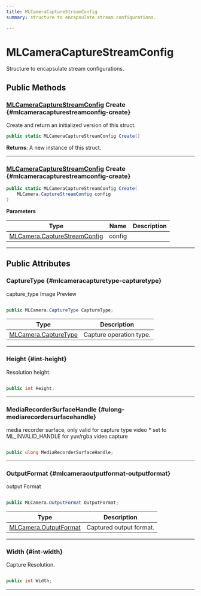 ```yaml
---
title: MLCameraCaptureStreamConfig
summary: structure to encapsulate stream configurations. 

---
```


# MLCameraCaptureStreamConfig




Structure to encapsulate stream configurations.   





## Public Methods

### [MLCameraCaptureStreamConfig](/unity-api/api/UnityEngine.XR.MagicLeap/MLCameraBase/NativeBindings/UnityEngine.XR.MagicLeap.MLCameraBase.NativeBindings.MLCameraCaptureStreamConfig.md) Create {#mlcameracapturestreamconfig-create}

Create and return an initialized version of this struct. 

```csharp
public static MLCameraCaptureStreamConfig Create()
```






**Returns**: A new instance of this struct.



-----------

### [MLCameraCaptureStreamConfig](/unity-api/api/UnityEngine.XR.MagicLeap/MLCameraBase/NativeBindings/UnityEngine.XR.MagicLeap.MLCameraBase.NativeBindings.MLCameraCaptureStreamConfig.md) Create {#mlcameracapturestreamconfig-create}

```csharp
public static MLCameraCaptureStreamConfig Create(
    MLCamera.CaptureStreamConfig config
)
```


**Parameters**

| Type | Name  | Description  | 
|--|--|--|
| [MLCamera.CaptureStreamConfig](/unity-api/api/UnityEngine.XR.MagicLeap/MLCameraBase/UnityEngine.XR.MagicLeap.MLCameraBase.CaptureStreamConfig.md) |config||






-----------

## Public Attributes

### CaptureType {#mlcameracapturetype-capturetype}

capture&#95;type Image Preview 

```csharp

public MLCamera.CaptureType CaptureType;

```

| Type | Description  | 
|--|--|
| [MLCamera.CaptureType](/unity-api/api/UnityEngine.XR.MagicLeap/MLCameraBase/UnityEngine.XR.MagicLeap.MLCameraBase.md#enums-capturetype) | Capture operation type.  |





-----------

### Height {#int-height}

Resolution height. 

```csharp

public int Height;

```






-----------

### MediaRecorderSurfaceHandle {#ulong-mediarecordersurfacehandle}

media recorder surface, only valid for capture type video &#42; set to ML&#95;INVALID&#95;HANDLE for yuv/rgba video capture 

```csharp

public ulong MediaRecorderSurfaceHandle;

```






-----------

### OutputFormat {#mlcameraoutputformat-outputformat}

output Format 

```csharp

public MLCamera.OutputFormat OutputFormat;

```

| Type | Description  | 
|--|--|
| [MLCamera.OutputFormat](/unity-api/api/UnityEngine.XR.MagicLeap/MLCameraBase/UnityEngine.XR.MagicLeap.MLCameraBase.md#enums-outputformat) | Captured output format.  |





-----------

### Width {#int-width}

Capture Resolution. 

```csharp

public int Width;

```






-----------

